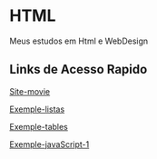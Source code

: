 # HTML
Meus estudos em Html e WebDesign

## Links de Acesso Rapido

[Site-movie](https://denenewton.github.io/HTML/site-movie)

[Exemple-listas](https://denenewton.github.io/HTML/Html/Listas)

[Exemple-tables](https://denenewton.github.io/HTML/Html/Tabelas)

[Exemple-javaScript-1](https://denenewton.github.io/HTML/Html/Figura6)


